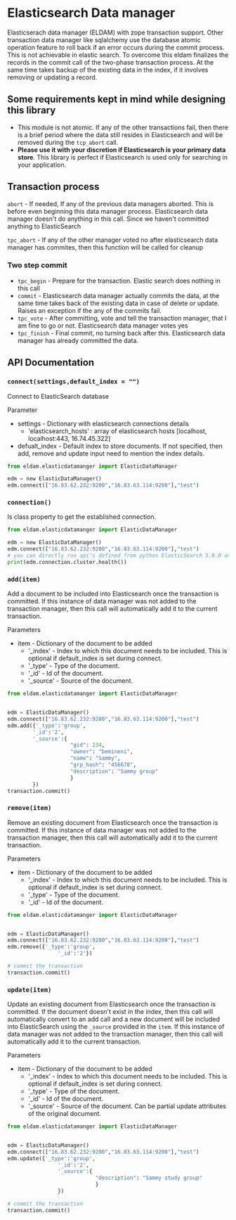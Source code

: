 Elasticsearch Data manager
==========================

Elasticserach data manager (ELDAM) with zope transaction support. Other transaction data manager like sqlalchemy
use the database atomic operation feature to roll back if an error occurs during the commit process. This is not
achievable in elastic search. To overcome this eldam finalizes the records in the commit call of the two-phase transaction process. At the same time takes backup of the existing data in the index, if it involves removing or updating a record.

**Some requirements kept in mind while designing this library**
---------------------------------------------------------------

* This module is not atomic. If any of the other transactions fail, then there is a brief period where the data still resides in Elasticsearch and will be removed during the `tcp_abort` call.
* **Please use it with your discretion if Elasticsearch is your primary data store**. This library is perfect if Elasticsearch is used only for searching in your application.

**Transaction process**
------------------------

`abort` - If needed, If any of the previous data managers aborted. This is before even beginning this data manager process. Elasticsearch data manager doesn't do anything in this call. Since we haven't committed anything to ElasticSearch

`tpc_abort` - If any of the other manager voted no after elasticsearch data manager has commites, then this function will be called for cleanup

### Two step commit 

* `tpc_begin` - Prepare for the transaction. Elastic search does nothing in this call
* `commit` - Elasticsearch data manager actually commits the data, at the same time takes back of the existing data in case of delete or update. Raises an exception if the any of the commits fail.
* `tpc_vote` - After committing, vote and tell the transaction manager, that I am fine to go or not. Elasticsearch data manager votes yes
* `tpc_finish` - Final commit, no turning back after this. Elasticsearch data manager has already committed the data.

API Documentation
-----------------

### `connect(settings,default_index = "")`

Connect to ElasticSearch database

Parameter 
- settings - Dictionary with elasticsearch connections details
  * 'elasticsearch_hosts' : array of elasticsearch hosts [localhost, localhost:443, 16.74.45.322]
- defualt_index - Default index to store documents. If not specified, then add, remove and update input need to mention the index details.

```python 
from eldam.elasticdatamanger import ElasticDataManager

edm = new ElasticDataManager()
edm.connect(["16.83.62.232:9200","16.83.63.114:9200"],"test")
```

### `connection()`

Is class property to get the established connection.

``` python
from eldam.elasticdatamanger import ElasticDataManager

edm = new ElasticDataManager()
edm.connect(["16.83.62.232:9200","16.83.63.114:9200"],"test")
# you can directly run api's defined from python ElasticSearch 5.0.0 and above
print(edm.connection.cluster.health())
```

### `add(item)`

Add a document to be included into Elasticsearch once the transaction is committed. If this instance of data manager was not added to the transaction manager, then this call will automatically add it to the current transaction.

Parameters

- item - Dictionary of the document to be added 
  - '_index' - Index to which this document needs to be included. This is optional if default_index is set during connect.
  - '_type' - Type of the document.
  - '_id' - Id of the document.
  - '_source' - Source of the document.

```python
from eldam.elasticdatamanger import ElasticDataManager


edm = ElasticDataManager()
edm.connect(["16.83.62.232:9200","16.83.63.114:9200"],"test")
edm.add({'_type':'group',
        '_id':'2',
        '_source':{ 
                    "gid": 234, 
                    "owner": "bemineni", 
                    "name": "Sammy", 
                    "grp_hash": "456678", 
                    "description": "Sammy group"
                    }
        })
transaction.commit()
```

### `remove(item)`

Remove an existing document from Elasticsearch once the transaction is committed. If this instance of data manager was not added to the transaction manager, then this call will automatically add it to the current transaction.

Parameters

- item - Dictionary of the document to be added 
  - '_index' - Index to which this document needs to be included. This is optional if default_index is set during connect.
  - '_type' - Type of the document.
  - '_id' - Id of the document.

```python
from eldam.elasticdatamanger import ElasticDataManager


edm = ElasticDataManager()
edm.connect(["16.83.62.232:9200","16.83.63.114:9200"],"test")
edm.remove({'_type':'group',
                '_id':'2'})

# commit the transaction                
transaction.commit()
```

### `update(item)`

Update an existing document from Elasticsearch once the transaction is committed. If the document doesn't exist in the index, then this call will automatically convert to an add call and a new document will be included into ElasticSearch using the `_source` provided in the `item`. If this instance of data manager was not added to the transaction manager, then this call will automatically add it to the current transaction.

Parameters

- item - Dictionary of the document to be added 
  - '_index' - Index to which this document needs to be included. This is optional if default_index is set during connect.
  - '_type' - Type of the document.
  - '_id' - Id of the document.
  - '_source' - Source of the document. Can be partial update attributes of the original document.

```python
from eldam.elasticdatamanger import ElasticDataManager


edm = ElasticDataManager()
edm.connect(["16.83.62.232:9200","16.83.63.114:9200"],"test")
edm.update({'_type':'group',
                '_id':'2',
                '_source':{ 
                            "description": "Sammy study group"
                            }
                })

# commit the transaction                
transaction.commit()
```